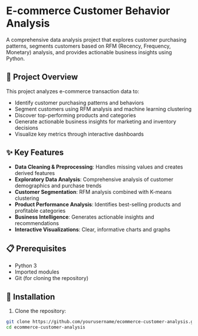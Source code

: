 # E-commerce Customer Behavior Analysis

A comprehensive data analysis project that explores customer purchasing patterns, segments customers based on RFM (Recency, Frequency, Monetary) analysis, and provides actionable business insights using Python.

## 🎯 Project Overview

This project analyzes e-commerce transaction data to:
- Identify customer purchasing patterns and behaviors
- Segment customers using RFM analysis and machine learning clustering
- Discover top-performing products and categories
- Generate actionable business insights for marketing and inventory decisions
- Visualize key metrics through interactive dashboards

## ✨ Key Features

- **Data Cleaning & Preprocessing**: Handles missing values and creates derived features
- **Exploratory Data Analysis**: Comprehensive analysis of customer demographics and purchase trends
- **Customer Segmentation**: RFM analysis combined with K-means clustering
- **Product Performance Analysis**: Identifies best-selling products and profitable categories
- **Business Intelligence**: Generates actionable insights and recommendations
- **Interactive Visualizations**: Clear, informative charts and graphs

## 📋 Prerequisites

- Python 3
- Imported modules
- Git (for cloning the repository)

## 🚀 Installation

1. Clone the repository:
```bash
git clone https://github.com/yourusername/ecommerce-customer-analysis.git
cd ecommerce-customer-analysis